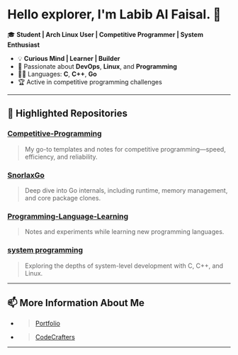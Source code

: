 # Hello explorer, I'm **Labib Al Faisal**. 👋

🎓 **Student | Arch Linux User | Competitive Programmer | System Enthusiast**

- 💡 **Curious Mind | Learner | Builder**
- 🌟 Passionate about **DevOps**, **Linux**, and **Programming**
- 🧑‍💻 Languages: **C**, **C++**, **Go**
- 🏆 Active in competitive programming challenges

---

## 🚀 Highlighted Repositories

### [Competitive-Programming](https://github.com/labib0x0hunter/Competitive-Programming)
> My go-to templates and notes for competitive programming—speed, efficiency, and reliability.

### [SnorlaxGo](https://github.com/labib0x0hunter/SnorlaxGo)
> Deep dive into Go internals, including runtime, memory management, and core package clones.

### [Programming-Language-Learning](https://github.com/labib0x0hunter/PLL-Notes)
> Notes and experiments while learning new programming languages.

### [system programming](https://github.com/labib0x0hunter/system-programming)
> Exploring the depths of system-level development with C, C++, and Linux.

---

## 📫 More Information About Me

<!-- Add your social links here (LinkedIn, Twitter, etc.) if you want! -->
- > [Portfolio](https://labib0x0hunter.netlify.app/)
- > [CodeCrafters](https://app.codecrafters.io/users/labib0x0hunter)

---
